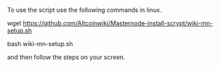 To use the script use the following commands in linux.

wget https://github.com/Altcoinwiki/Masternode-install-scrypt/wiki-mn-setup.sh 

bash wiki-mn-setup.sh 

and then follow the steps on your screen.